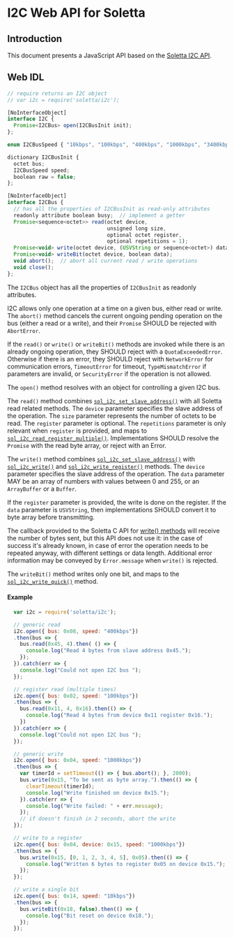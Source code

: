 I2C Web API for Soletta
=======================

Introduction
------------
This document presents a JavaScript API based on the [Soletta I2C API](http://solettaproject.github.io/docs/c-api/group__I2C.html).

Web IDL
-------
```javascript
// require returns an I2C object
// var i2c = require('soletta/i2c');

[NoInterfaceObject]
interface I2C {
  Promise<I2CBus> open(I2CBusInit init);
};

enum I2CBusSpeed { "10kbps", "100kbps", "400kbps", "1000kbps", "3400kbps" };

dictionary I2CBusInit {
  octet bus;
  I2CBusSpeed speed;
  boolean raw = false;
};

[NoInterfaceObject]
interface I2CBus {
  // has all the properties of I2CBusInit as read-only attributes
  readonly attribute boolean busy;  // implement a getter
  Promise<sequence<octet>> read(octet device,
                                unsigned long size,
                                optional octet register,
                                optional repetitions = 1);
  Promise<void> write(octet device, (USVString or sequence<octet>) data, optional octet register);
  Promise<void> writeBit(octet device, boolean data);
  void abort();  // abort all current read / write operations
  void close();
};

```
The ```I2CBus``` object has all the properties of ```I2CBusInit``` as readonly attributes.

I2C allows only one operation at a time on a given bus, either read or write. The ```abort()``` method cancels the current ongoing pending operation on the bus (either a read or a write), and their ```Promise``` SHOULD be rejected with ```AbortError```.

If the ```read()``` or ```write()``` or ```writeBit()``` methods are invoked while there is an already ongoing operation, they SHOULD reject with a ```QuotaExceededError```. Otherwise if there is an error, they SHOULD reject with ```NetworkError``` for communication errors, ```TimeoutError``` for timeout, ```TypeMismatchError``` if parameters are invalid, or ```SecurityError``` if the operation is not allowed.

The ```open()``` method resolves with an object for controlling a given I2C bus.

The ```read()``` method combines [```sol_i2c_set_slave_address()```](http://solettaproject.github.io/docs/c-api/group__I2C.html#gae778e276d19675d0113711629a9cb40a) with all Soletta read related methods.
The ```device``` parameter specifies the slave address of the operation. The ```size``` parameter represents the number of octets to be read. The ```register``` parameter is optional. The ```repetitions``` parameter is only relevant when ```register``` is provided, and maps to [```sol_i2c_read_register_multiple()```](http://solettaproject.github.io/docs/c-api/group__I2C.html#gabf3bc641d763b31d2e0db61761a67c5b).
Implementations SHOULD resolve the ```Promise``` with the read byte array, or reject with an Error.

The ```write()``` method combines [```sol_i2c_set_slave_address()```](http://solettaproject.github.io/docs/c-api/group__I2C.html#gae778e276d19675d0113711629a9cb40a) with [```sol_i2c_write()```](http://solettaproject.github.io/docs/c-api/group__I2C.html#gaf328baecae0e32b78fe133d67273ed9a) and [```sol_i2c_write_register()```](http://solettaproject.github.io/docs/c-api/group__I2C.html#ga6da92cd3bac0a28234f3f95865afa6cb) methods.
The ```device``` parameter specifies the slave address of the operation.
The ```data``` parameter MAY be an array of numbers with values between 0 and 255, or an ```ArrayBuffer``` or a ```Buffer```.

If the ```register``` parameter is provided, the write is done on the register. If the ```data``` parameter is ```USVString```, then implementations SHOULD convert it to byte array before transmitting.

The callback provided to the Soletta C API for [write() methods](http://solettaproject.github.io/docs/c-api/group__I2C.html#gaf328baecae0e32b78fe133d67273ed9a) will receive the number of bytes sent, but this API does not use it: in the case of success it's already known, in case of error the operation needs to be repeated anyway, with different settings or data length. Additional error information may be conveyed by ```Error.message``` when ```write()``` is rejected.

The ```writeBit()``` method writes only one bit, and maps to the [```sol_i2c_write_quick()```](http://solettaproject.github.io/docs/c-api/group__I2C.html#ga07bd4788ce4eb74e1d0e395a98e5c4be) method.

#### Example
```javascript
  var i2c = require('soletta/i2c');

  // generic read
  i2c.open({ bus: 0x08, speed: "400kbps"})
  .then(bus => {
    bus.read(0x45, 4).then( () => {
      console.log("Read 4 bytes from slave address 0x45.");
    });
  }).catch(err => {
    console.log("Could not open I2C bus ");
  });

  // register read (multiple times)
  i2c.open({ bus: 0x02, speed: "100kbps"})
  .then(bus => {
    bus.read(0x11, 4, 0x16).then(() => {
      console.log("Read 4 bytes from device 0x11 register 0x16.");
    })
  }).catch(err => {
    console.log("Could not open I2C bus ");
  });

  // generic write
  i2c.open({ bus: 0x04, speed: "1000kbps"})
  .then(bus => {
    var timerId = setTimeout(() => { bus.abort(); }, 2000);
    bus.write(0x15, "To be sent as byte array.").then(() => {
      clearTimeout(timerId);
      console.log("Write finished on device 0x15.");
    }).catch(err => {
      console.log("Write failed: " + err.message);
    });
    // if doesn't finish in 2 seconds, abort the write
  });

  // write to a register
  i2c.open({ bus: 0x04, device: 0x15, speed: "1000kbps"})
  .then(bus => {
    bus.write(0x15, [0, 1, 2, 3, 4, 5], 0x05).then(() => {
      console.log("Written 6 bytes to register 0x05 on device 0x15.");
    });
  });

  // write a single bit
  i2c.open({ bus: 0x14, speed: "10kbps"})
  .then(bus => {
    bus.writeBit(0x18, false).then(() => {
      console.log("Bit reset on device 0x18.");
    });
  });

```
